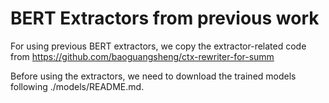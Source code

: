 # BERT Extractors from previous work

For using previous BERT extractors, we copy the extractor-related code from https://github.com/baoguangsheng/ctx-rewriter-for-summ

Before using the extractors, we need to download the trained models following ./models/README.md.